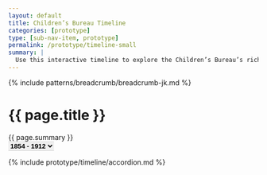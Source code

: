 ```yaml
---
layout: default
title: Children’s Bureau Timeline
categories: [prototype]
type: [sub-nav-item, prototype]
permalink: /prototype/timeline-small
summary: |
  Use this interactive timeline to explore the Children’s Bureau’s rich history, decade by decade. Learn about the key political and social events that influenced the development of today’s Children’s Bureau and shaped the evolution of child welfare in America.
---
```

<style>
    #value2:checked ~ .text-content .tab1,
    #value3:checked ~ .text-content .tab1 {
    display: none;
    }
    #value1:checked ~ .tab1{
        display: block;
    }
</style>

{% include patterns/breadcrumb/breadcrumb-jk.md %}
<div class="grid-container" style="margin-top: 40px;">
  <h1>{{ page.title }}</h1>
  <div class="usa-intro">{{ page.summary }}</div>
</div>
<div class="grid-container">
    <form class="usa-form select">
    <select class="usa-select" name="options" id="options" style="border: none; border-top: 1px solid lightgray; border-bottom: 1px solid lightgray; font-weight: bold;">
        <option value="value1" id="value1">1854 - 1912</option>
        <option value="value2" id="value2">1913 - 1922</option>
        <option value="value3" id="value3">1923 - 1932</option>
    </select>
    </form>
    <div class="text-content">
        <div class="tab1 text">
            {% include prototype/timeline/accordion.md %}
        </div>
    </div>
</div>